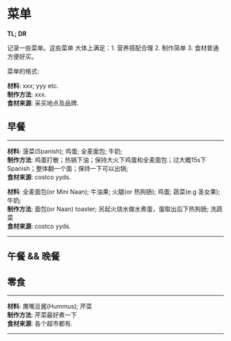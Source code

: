 # 菜单
**TL; DR**  

记录一些菜单。这些菜单 大体上满足：1. 营养搭配合理 2. 制作简单 3. 食材普通方便好买。

菜单的格式:  

**材料**: xxx; yyy etc.  
**制作方法**: xxx.  
**食材来源**: 采买地点及品牌.

## 早餐 
---  

**材料**: 菠菜(Spanish); 鸡蛋; 全麦面包; 牛奶;  
**制作方法**: 鸡蛋打散；热锅下油；保持大火下鸡蛋和全麦面包；过大概15s下Spanish；整体翻一个面；保持一下可以出锅;  
**食材来源**: costco yyds.   


**材料**: 全麦面包(or Mini Naan); 牛油果; 火腿(or 热狗肠); 鸡蛋; 蔬菜(e.g 圣女果); 牛奶;   
**制作方法**: 面包(or Naan) toaster; 另起火烧水做水煮蛋，蛋取出后下热狗肠; 洗蔬菜  
**食材来源**: costco yyds.

---

## 午餐 && 晚餐  

## 零食 
---    

**材料**: 鹰嘴豆酱(Hummus); 芹菜  
**制作方法**: 芹菜最好煮一下  
**食材来源**: 各个超市都有.  

---
